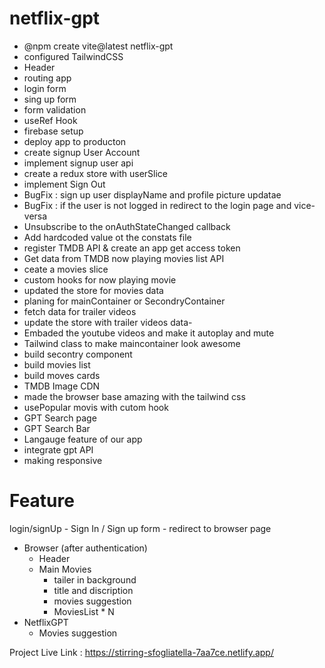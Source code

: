 # netflix-gpt

- @npm create vite@latest netflix-gpt
- configured TailwindCSS
- Header
- routing app
- login form
- sing up form
- form validation
- useRef Hook
- firebase setup
- deploy app to producton
- create signup User Account
- implement signup user api
- create a redux store with userSlice
- implement Sign Out
- BugFix : sign up user displayName and profile picture updatae
- BugFix : if the user is not logged in redirect to the login page and vice-versa
- Unsubscribe to the onAuthStateChanged callback
- Add hardcoded value ot the constats file
- register TMDB API & create an app get access token
- Get data from TMDB now playing movies list API
- ceate a movies slice
- custom hooks for now playing movie
- updated the store for movies data
- planing for mainContainer or SecondryContainer
- fetch data for trailer videos
- update the store with trailer videos data- 
- Embaded the youtube videos and make it autoplay and mute
- Tailwind class to make maincontainer look awesome
- build secontry component
- build movies list
- build moves cards
- TMDB Image CDN
- made the browser base amazing with the tailwind css
- usePopular movis with cutom hook
- GPT Search page
- GPT Search Bar
- Langauge feature of our app
- integrate gpt API 
- making responsive


# Feature

login/signUp - Sign In / Sign up form - redirect to browser page

- Browser (after authentication)
  - Header
  - Main Movies
    - tailer in background
    - title and discription
    - movies suggestion
    - MoviesList \* N
- NetflixGPT
  - Movies suggestion



Project Live Link : https://stirring-sfogliatella-7aa7ce.netlify.app/ 
